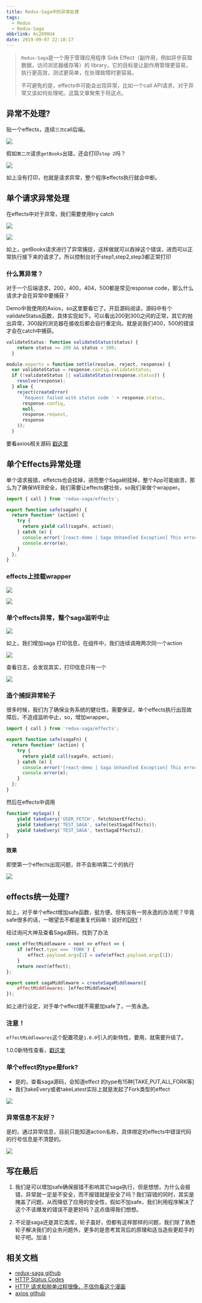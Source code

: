 ```yaml
---
title: Redux-Saga中的异常处理
tags:
  - Redux
  - Redux-Saga
abbrlink: 6c2890d4
date: 2019-09-07 22:18:17
---
```

> `Redux-Saga`是一个用于管理应用程序 Side Effect（副作用，例如异步获取数据，访问浏览器缓存等）的 library，它的目标是让副作用管理更容易，执行更高效，测试更简单，在处理故障时更容易。
> 
> 不可避免的是，effects中可能会出现异常，比如一个call API请求，对于异常又该如何处理呢。这篇文章聚焦于将这点。
    
## 异常不处理?

贴一个effects，连续`三次`call后端。

![](https://static.1991421.cn/2019-08-04-141523.jpg)

假如`第二次`请求`getBooks`出错，还会打印`step 2`吗？

![](https://static.1991421.cn/2019-08-04-141608.jpg)

如上没有打印，也就是请求异常，整个程序effects执行就会中断。

## 单个请求异常处理
在effects中对于异常，我们需要使用try catch

![](https://static.1991421.cn/2019-08-11-041815.jpg)

![](https://static.1991421.cn/2019-08-11-041733.jpg)

如上，getBooks请求进行了异常捕捉，这样做就可以吞掉这个错误，进而可以正常执行接下来的请求了。所以控制台对于step1,step2,step3都正常打印

### 什么算异常？
对于一个后端请求，200，400，404，500都是常见response code，那么什么请求才会在异常中要捕获？

Demo中我使用的Axios，so这里要看它了。开启源码阅读，源码中有个validateStatus函数，具体实现如下。可以看出200到300之间的正常，其它的抛出异常，300段的浏览器在接收后都会自行重定向。就是说我们400，500的错误才会在catch中捕获。


```javascript
validateStatus: function validateStatus(status) {
    return status >= 200 && status < 300;
  }
```

```javascript
module.exports = function settle(resolve, reject, response) {
  var validateStatus = response.config.validateStatus;
  if (!validateStatus || validateStatus(response.status)) {
    resolve(response);
  } else {
    reject(createError(
      'Request failed with status code ' + response.status,
      response.config,
      null,
      response.request,
      response
    ));
  }
```

要看axios相关源码 [戳这里](https://github.com/axios/axios/blob/master/lib/defaults.js)


## 单个Effects异常处理
单个请求报错，effetcts也会挂掉，进而整个Saga树挂掉，整个App可能崩溃，那么为了确保WEB安全，我们需要让effects健壮些，so我们来做个wrapper。


```javascript
import { call } from 'redux-saga/effects';

export function safe(sagaFn) {
  return function* (action) {
    try {
      return yield call(sagaFn, action);
    } catch (e) {
      console.error('[react-demo | Saga Unhandled Exception] This error should be fixed or do some pre check in saga effects function.');
      console.error(e);
    }
  };
}

```

### effects上挂载wrapper

![](https://static.1991421.cn/2019-09-03-145341.png)

![](https://static.1991421.cn/2019-09-03-145306.png)

### 单个effects异常，整个saga监听中止

![](https://static.1991421.cn/2019-08-11-124904.jpg)

如上，我们增加saga 打印信息，在组件中，我们连续调用两次同一个action

![](https://static.1991421.cn/2019-08-11-125002.jpg)

查看日志，会发现其实，打印信息只有一个

![](https://static.1991421.cn/2019-08-11-125044.jpg)


### 造个捕捉异常轮子
很多时候，我们为了确保业务系统的健壮性，需要保证，单个effects执行出现故障后，不造成监听中止，so，增加wrapper。

```javascript
import { call } from 'redux-saga/effects';

export function safe(sagaFn) {
  return function* (action) {
    try {
      return yield call(sagaFn, action);
    } catch (e) {
      console.error('[react-demo | Saga Unhandled Exception] This error should be fixed or do some pre check in saga effects function.');
      console.error(e);
    }
  };
}
```

然后在effects中调用

```javascript
function* mySaga() {
    yield takeEvery('USER_FETCH', fetchUserEffects);
    yield takeEvery('TEST_SAGA', safe(testSagaEffects));
    yield takeEvery('TEST_SAGA', testSagaEffects2);
}

```

#### 效果
即使第一个effects出现问题，并不会影响第二个的执行

![](https://static.1991421.cn/2019-09-03-150305.png)

## effects统一处理?

如上，对于单个effect增加safe函数，挺方便。但有没有一劳永逸的办法呢？毕竟safe很多的话，一眼望去不都是重复代码嘛！说好的[DRY](http://www.ruanyifeng.com/blog/2013/01/abstraction_principles.html)！

经过询问大神及查看Saga源码，找到了办法

```javascript
const effectMiddleware = next => effect => {
    if (effect.type === 'FORK') {
        effect.payload.args[1] = safe(effect.payload.args[1]);
    }
    return next(effect);
};

export const sagaMiddleware = createSagaMiddleware({
    effectMiddlewares: [effectMiddleware]
});
```

如上进行设定，对于单个effect就不需要加safe了，一劳永逸。

### 注意！
`effectMiddlewares`这个配置项是`1.0.0`引入的新特性，要用，就需要升级了。

1.0.0新特性查看，[戳这里](https://github.com/redux-saga/redux-saga/releases/tag/v1.0.0)


### 单个effect的type是fork?
- 是的，查看saga源码，会知道effect 的type有15种[TAKE,PUT,ALL,FORK等]
- 我们takeEvery或者takeLatest实际上就是发起了Fork类型的effect

![](https://static.1991421.cn/2019-09-14-154208.jpg)

### 异常信息不友好？
是的，通过异常信息，目前只能知道action名称，具体绑定的effects中错误代码的行号信息是不清楚的。

![](https://i.imgur.com/trTgd6f.png)

## 写在最后
1. 我们是可以增加safe确保报错不影响其它saga执行，但是想想，为什么会报错，异常就一定是不安全，而不报错就是安全了吗？我们容错的同时，其实是掩盖了问题，从而降低了应用的安全性，假如不加safe，我们利用程序解决了这个不该爆发的错误不是更好吗？这点值得我们想想。

2. 不论是saga还是其它类库，轮子虽好，但都有这样那样的问题，我们除了熟悉轮子解决我们的业务问题外，更多的是思考其背后的原理和适当造些更趁手的轮子吧。加油！

## 相关文档

- [redux-saga github](https://github.com/redux-saga/redux-saga)
- [HTTP Status Codes](https://restfulapi.net/http-status-codes/)
- [HTTP 请求和脱单过程很像，不信你看这个漫画](https://zhuanlan.zhihu.com/p/33821692)
- [axios github](https://github.com/axios/axios)

